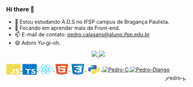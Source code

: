 ### Hi there 👋

- 🔭 Estou estudando A.D.S no IFSP campus de Bragança Paulista. 
- 🌱 Focando em aprender mais de Front-end.
- 📫 E-mail de contato: pedro.calasans@aluno.ifsp.edu.br
- 😄 Adoro Yu-gi-oh. 

<div align="center">
  <a href="https://github.com/Pedro-Calasans">
  <img height="180em" src="https://github-readme-stats.vercel.app/api?username=Pedro-Calasans&show_icons=true&theme=dark&include_all_commits=true&count_private=true"/>
  <img height="180em" src="https://github-readme-stats.vercel.app/api/top-langs/?username=Pedro-Calasans&layout=compact&langs_count=7&theme=dark"/>
</div> 
<div style="display: inline_block"><br>
  <img align="center" alt="Pedro-Js" height="30" width="40" src="https://raw.githubusercontent.com/devicons/devicon/master/icons/javascript/javascript-plain.svg">
  <img align="center" alt="Pedro-Ts" height="30" width="40" src="https://raw.githubusercontent.com/devicons/devicon/master/icons/typescript/typescript-plain.svg">
  <img align="center" alt="Pedro-React" height="30" width="40" src="https://raw.githubusercontent.com/devicons/devicon/master/icons/react/react-original.svg">
  <img align="center" alt="Pedro-HTML" height="30" width="40" src="https://raw.githubusercontent.com/devicons/devicon/master/icons/html5/html5-original.svg">
  <img align="center" alt="Pedro-CSS" height="30" width="40" src="https://raw.githubusercontent.com/devicons/devicon/master/icons/css3/css3-original.svg">
  <img align="center" alt="Pedro-Python" height="30" width="40" src="https://raw.githubusercontent.com/devicons/devicon/master/icons/python/python-original.svg">
  <img align="center" alt="Pedro-C" height="30" width="40" src="https://cdn.jsdelivr.net/gh/devicons/devicon/icons/c/c-original.svg">
  <img align="center" alt="Pedro-Django" height="30" width="40" src="https://cdn.jsdelivr.net/gh/devicons/devicon/icons/django/django-plain.svg">
  <img align="right" alt="Pedro-pic" height="150" style="border-radius:50px;" src="https://images8.alphacoders.com/576/576861.png">
</div>
